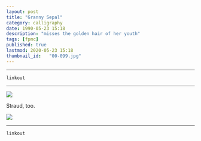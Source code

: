 ```yaml
---
layout: post
title: "Granny Sepal"
category: calligraphy
date: 1990-05-23 15:18
description: "misses the golden hair of her youth"
tags: [fpmc]
published: true
lastmod: 2020-05-23 15:18
thumbnail_id:	"00-099.jpg"
---
```


*****

`linkout`

*****

<img src="{{ site.url }}/assets/img/ca40.jpg" />

Straud, too.

<img src="{{ site.url }}/assets/img/ca41.jpg" />


*****
`linkout`

